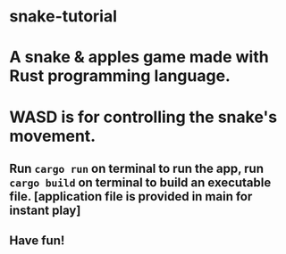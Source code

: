 # snake-tutorial

# A snake & apples game made with Rust programming language.
# WASD is for controlling the snake's movement.

## Run `cargo run` on terminal to run the app, run `cargo build` on terminal to build an executable file. [application file is provided in main for instant play]

## Have fun!
